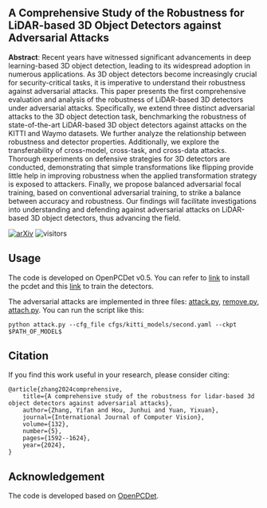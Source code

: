 ## A Comprehensive Study of the Robustness for LiDAR-based 3D Object Detectors against Adversarial Attacks
**Abstract**: Recent years have witnessed significant advancements in deep learning-based 3D object detection, leading to its widespread adoption in numerous applications. As 3D object detectors become increasingly crucial for security-critical tasks, it is imperative to understand their robustness against adversarial attacks. This paper presents the first comprehensive evaluation and analysis of the robustness of LiDAR-based 3D detectors under adversarial attacks. Specifically, we extend three distinct adversarial attacks to the 3D object detection task, benchmarking the robustness of state-of-the-art LiDAR-based 3D object detectors against attacks on the KITTI and Waymo datasets. We further analyze the relationship between robustness and detector properties. Additionally, we explore the transferability of cross-model, cross-task, and cross-data attacks. Thorough experiments on defensive strategies for 3D detectors are conducted, demonstrating that simple transformations like flipping provide little help in improving robustness when the applied transformation strategy is exposed to attackers. Finally, we propose balanced adversarial focal training, based on conventional adversarial training, to strike a balance between accuracy and robustness. Our findings will facilitate investigations into understanding and defending against adversarial attacks on LiDAR-based 3D object detectors, thus advancing the field.

[![arXiv](https://img.shields.io/badge/arXiv-Paper-<COLOR>.svg)](https://arxiv.org/abs/2212.10230)
![visitors](https://visitor-badge.glitch.me/badge?page_id=Eaphan/Robust3DOD)

## Usage
The code is developed on OpenPCDet v0.5. You can refer to [link](docs/INSTALL.md) to install the pcdet and this [link](docs/GETTING_STARTED.md) to train the detectors.

The adversarial attacks are implemented in three files: [attack.py](attack.py), [remove.py](remove.py), [attach.py](attach.py). You can run the script like this:

```
python attack.py --cfg_file cfgs/kitti_models/second.yaml --ckpt $PATH_OF_MODEL$
```


## Citation
If you find this work useful in your research, please consider citing:
```
@article{zhang2024comprehensive,
    title={A comprehensive study of the robustness for lidar-based 3d object detectors against adversarial attacks},
    author={Zhang, Yifan and Hou, Junhui and Yuan, Yixuan},
    journal={International Journal of Computer Vision},
    volume={132},
    number={5},
    pages={1592--1624},
    year={2024},
}
```

## Acknowledgement
The code is developed based on [OpenPCDet](https://github.com/open-mmlab/OpenPCDet).
